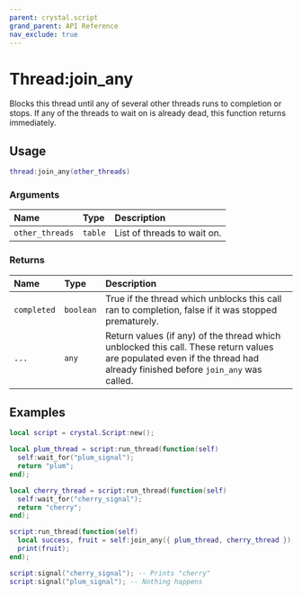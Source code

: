 ```yaml
---
parent: crystal.script
grand_parent: API Reference
nav_exclude: true
---
```


# Thread:join_any

Blocks this thread until any of several other threads runs to completion or stops. If any of the threads to wait on is already dead, this function returns immediately.

## Usage

```lua
thread:join_any(other_threads)
```

### Arguments

| Name            | Type    | Description                 |
| :-------------- | :------ | :-------------------------- |
| `other_threads` | `table` | List of threads to wait on. |

### Returns

| Name        | Type      | Description                                                                                                                                                             |
| :---------- | :-------- | :---------------------------------------------------------------------------------------------------------------------------------------------------------------------- |
| `completed` | `boolean` | True if the thread which unblocks this call ran to completion, false if it was stopped prematurely.                                                                     |
| `...`       | `any`     | Return values (if any) of the thread which unblocked this call. These return values are populated even if the thread had already finished before `join_any` was called. |

## Examples

```lua
local script = crystal.Script:new();

local plum_thread = script:run_thread(function(self)
  self:wait_for("plum_signal");
  return "plum";
end);

local cherry_thread = script:run_thread(function(self)
  self:wait_for("cherry_signal");
  return "cherry";
end);

script:run_thread(function(self)
  local success, fruit = self:join_any({ plum_thread, cherry_thread });
  print(fruit);
end);

script:signal("cherry_signal"); -- Prints "cherry"
script:signal("plum_signal"); -- Nothing happens
```
